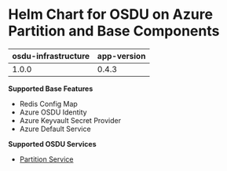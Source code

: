 # Helm Chart for OSDU on Azure Partition and Base Components

| osdu-infrastructure  | app-version  |
| -------------------- | ----------   |
| 1.0.0                | 0.4.3        |

__Supported Base Features__

- Redis Config Map
- Azure OSDU Identity
- Azure Keyvault Secret Provider
- Azure Default Service

__Supported OSDU Services__

- [Partition Service](https://community.opengroup.org/osdu/platform/system/partition)
